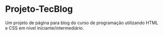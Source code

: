 # Projeto-TecBlog
Um projeto de página para blog do curso de programação utilizando HTML e CSS em nível iniciante/intermediário.
